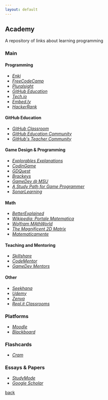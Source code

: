 ```yaml
---
layout: default
---
```


## Academy

A repository of links about learning programming

### Main

#### Programming

* _[Enki](https://enkipro.com/#/)_
* _[FreeCodeCamp](https://www.freecodecamp.org/)_
* _[Pluralsight](https://www.pluralsight.com/)_
* _[GitHub Education](https://education.github.com/)_
* _[Tech.io](https://tech.io/)_
* _[Embed.ly](https://embed.ly/)_
* _[HackerRank](https://www.hackerrank.com/dashboard)_

#### GitHub Education

* _[GitHub Classroom](https://classroom.github.com)_
* _[GitHub Education Community](https://education.github.community/)_
* _[GitHub's Teacher Community](https://github.com/education/teachers)_

#### Game Design & Programming

* _[Explorables Explanations](https://explorabl.es/)_
* _[CodinGame](https://www.codingame.com/home)_
* _[GDQuest](http://gdquest.com/)_
* _[Brackeys](http://brackeys.com/)_
* _[GameDev @ MSU](http://gamedev.msu.edu/)_
* _[A Study Path for Game Programmer](https://github.com/miloyip/game-programmer)_
* _[SonarLearning](https://sonarlearning.co.uk/topicpage.php?topic=game)_

#### Math

* _[BetterExplained](https://betterexplained.com/)_
* _[Wikipedia: Portale Matematica](https://it.wikipedia.org/wiki/Portale:Matematica)_
* _[Wolfram MAthWorld](http://mathworld.wolfram.com/)_
* _[The Magnificent 2D Matrix](http://ncase.me/matrix/)_
* _[Matematicamente](https://www.matematicamente.it/)_

#### Teaching and Mentoring

* _[Skillshare](https://www.skillshare.com/)_
* _[CodeMentor](https://www.codementor.io/)_
* _[GameDev Mentors](https://www.gamedevmentors.com/)_

#### Other

* _[Seekhana](https://www.seekhana.com/)_
* _[Udemy](https://www.udemy.com/)_
* _[Zenva](https://academy.zenva.com/)_
* _[Repl.it Classrooms](https://repl.it/site/classrooms)_

### Platforms

* _[Moodle](https://moodle.org/)_
* _[Blackboard](https://www.blackboard.com/)_

### Flashcards

* _[Cram](https://www.cram.com/)_

### Essays & Papers

* _[StudyMode](https://www.studymode.com/)_
* _[Google Scholar](https://scholar.google.it/)_

[back](../)
